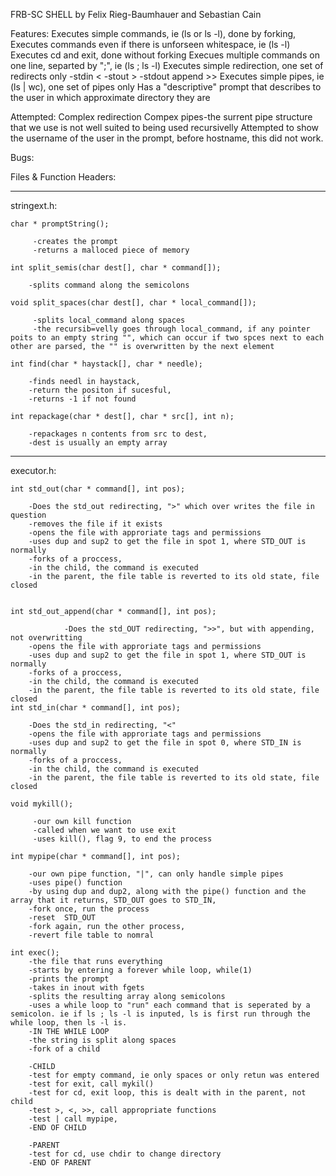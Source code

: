 FRB-SC SHELL
by Felix Rieg-Baumhauer and Sebastian Cain

Features:
	Executes simple commands, ie (ls or ls -l), done by forking, 
	Executes commands even if there is unforseen whitespace, ie (ls    -l)
	Executes cd and exit, done without forking
	Execues multiple commands on one line, separted by ";",  ie (ls ; ls -l)
	Executes simple redirection, one set of redirects only
		-stdin <
		-stout >
		-stdout append >>
	Executes simple pipes, ie (ls | wc), one set of pipes only
	Has a "descriptive" prompt that describes to the user in which approximate directory they are
	
	
Attempted:
	Complex redirection
	Compex pipes-the surrent pipe structure that we use is not well suited to being used recursivelly
	Attempted to show the username of the user in the prompt, before hostname, this did not work. 
	
	
Bugs:


Files & Function Headers:


------------------------------------------------------------

stringext.h:

	char * promptString();
	     
	     -creates the prompt
	     -returns a malloced piece of memory

	int split_semis(char dest[], char * command[]);

	    -splits command along the semicolons
	    
	void split_spaces(char dest[], char * local_command[]);

	     -splits local_command along spaces
	     -the recursib=velly goes through local_command, if any pointer poits to an empty string "", which can occur if two spces next to each other are parsed, the "" is overwritten by the next element
	     
	int find(char * haystack[], char * needle);

	    -finds needl in haystack,
	    -return the positon if sucesful,
	    -returns -1 if not found

	int repackage(char * dest[], char * src[], int n);

	    -repackages n contents from src to dest,
	    -dest is usually an empty array

---------------------------------------------------------------------

executor.h:

	int std_out(char * command[], int pos);
	
	    -Does the std_out redirecting, ">" which over writes the file in question
	    -removes the file if it exists
	    -opens the file with approriate tags and permissions
	    -uses dup and sup2 to get the file in spot 1, where STD_OUT is normally
	    -forks of a proccess,
	    -in the child, the command is executed
	    -in the parent, the file table is reverted to its old state, file closed


	int std_out_append(char * command[], int pos);
	
	    	    -Does the std_OUT redirecting, ">>", but with appending, not overwritting 
	    -opens the file with approriate tags and permissions
	    -uses dup and sup2 to get the file in spot 1, where STD_OUT is normally
	    -forks of a proccess,
	    -in the child, the command is executed
	    -in the parent, the file table is reverted to its old state, file closed
	int std_in(char * command[], int pos);
	
	    -Does the std_in redirecting, "<" 
	    -opens the file with approriate tags and permissions
	    -uses dup and sup2 to get the file in spot 0, where STD_IN is normally
	    -forks of a proccess,
	    -in the child, the command is executed
	    -in the parent, the file table is reverted to its old state, file closed

	void mykill();

	     -our own kill function
	     -called when we want to use exit
	     -uses kill(), flag 9, to end the process
	     
	int mypipe(char * command[], int pos);

	    -our own pipe function, "|", can only handle simple pipes
	    -uses pipe() function
	    -by using dup and dup2, along with the pipe() function and the array that it returns, STD_OUT goes to STD_IN,
	    -fork once, run the process
	    -reset  STD_OUT 
	    -fork again, run the other process,
	    -revert file table to nomral
	    
	int exec();
	    -the file that runs everything
	    -starts by entering a forever while loop, while(1)
	    -prints the prompt
	    -takes in inout with fgets
	    -splits the resulting array along semicolons
	    -uses a while loop to "run" each command that is seperated by a semicolon. ie if ls ; ls -l is inputed, ls is first run through the while loop, then ls -l is.
	    -IN THE WHILE LOOP
	    -the string is split along spaces
	    -fork of a child

	    -CHILD
	    -test for empty command, ie only spaces or only retun was entered
	    -test for exit, call mykil()
	    -test for cd, exit loop, this is dealt with in the parent, not child
	    -test >, <, >>, call appropriate functions
	    -test | call mypipe,
	    -END OF CHILD

	    -PARENT
	    -test for cd, use chdir to change directory
	    -END OF PARENT
	
	
	
